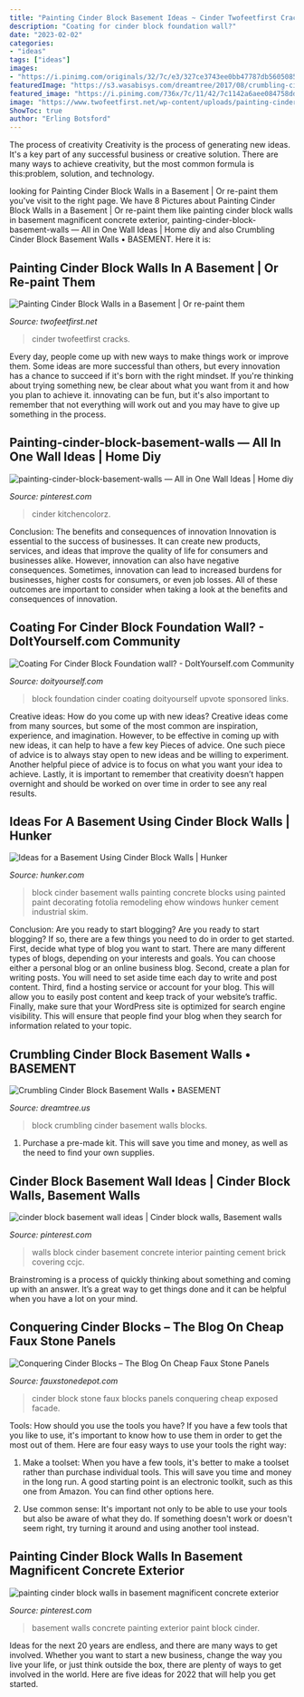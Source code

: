 ```yaml
---
title: "Painting Cinder Block Basement Ideas ~ Cinder Twofeetfirst Cracks"
description: "Coating for cinder block foundation wall?"
date: "2023-02-02"
categories:
- "ideas"
tags: ["ideas"]
images:
- "https://i.pinimg.com/originals/32/7c/e3/327ce3743ee0bb47787db5605085f782.jpg"
featuredImage: "https://s3.wasabisys.com/dreamtree/2017/08/crumbling-cinder-block-basement-wallsconcrete-cinder-blocks-crumbling-home-improvement-stack-exchange-1024x1024.jpg"
featured_image: "https://i.pinimg.com/736x/7c/11/42/7c1142a6aee084758dd7320205491dbd--basement-walls-basement-ideas.jpg"
image: "https://www.twofeetfirst.net/wp-content/uploads/painting-cinder-block-walls-in-basement-1-800x534.jpg"
ShowToc: true
author: "Erling Botsford"
---
```



The process of creativity
Creativity is the process of generating new ideas. It's a key part of any successful business or creative solution. There are many ways to achieve creativity, but the most common formula is this:problem, solution, and technology.

	

		
looking for Painting Cinder Block Walls in a Basement | Or re-paint them you've visit to the right page. We have 8 Pictures about Painting Cinder Block Walls in a Basement | Or re-paint them like painting cinder block walls in basement magnificent concrete exterior, painting-cinder-block-basement-walls — All in One Wall Ideas | Home diy and also Crumbling Cinder Block Basement Walls • BASEMENT. Here it is:
		
    
## Painting Cinder Block Walls In A Basement | Or Re-paint Them

<img loading=lazy src="https://www.twofeetfirst.net/wp-content/uploads/painting-cinder-block-walls-in-basement-1-800x534.jpg" onerror="this.onerror=null;this.src='https://tse1.mm.bing.net/th?id=OIP.nA85V5ehKhJW-05QThXoBgHaE8&amp;pid=15.1';" alt="Painting Cinder Block Walls in a Basement | Or re-paint them">

_Source: twofeetfirst.net_

>cinder twofeetfirst cracks. 

	

Every day, people come up with new ways to make things work or improve them. Some ideas are more successful than others, but every innovation has a chance to succeed if it's born with the right mindset. If you're thinking about trying something new, be clear about what you want from it and how you plan to achieve it. innovating can be fun, but it's also important to remember that not everything will work out and you may have to give up something in the process.

    
## Painting-cinder-block-basement-walls — All In One Wall Ideas | Home Diy

<img loading=lazy src="https://i.pinimg.com/originals/32/7c/e3/327ce3743ee0bb47787db5605085f782.jpg" onerror="this.onerror=null;this.src='https://tse4.mm.bing.net/th?id=OIP.6RUUOgMRdiomoCR-m51B7AHaKP&amp;pid=15.1';" alt="painting-cinder-block-basement-walls — All in One Wall Ideas | Home diy">

_Source: pinterest.com_

>cinder kitchencolorz. 

	

Conclusion: The benefits and consequences of innovation
Innovation is essential to the success of businesses. It can create new products, services, and ideas that improve the quality of life for consumers and businesses alike. However, innovation can also have negative consequences. Sometimes, innovation can lead to increased burdens for businesses, higher costs for consumers, or even job losses. All of these outcomes are important to consider when taking a look at the benefits and consequences of innovation.

    
## Coating For Cinder Block Foundation Wall? - DoItYourself.com Community

<img loading=lazy src="https://www.doityourself.com/forum/attachments/basements-attics-crawl-spaces/33845d1403931010-coating-cinder-block-foundation-wall-untitled.jpg" onerror="this.onerror=null;this.src='https://tse2.mm.bing.net/th?id=OIP.ILEIHwUDxUCWFL295tZsJgHaHO&amp;pid=15.1';" alt="Coating For Cinder Block Foundation wall? - DoItYourself.com Community">

_Source: doityourself.com_

>block foundation cinder coating doityourself upvote sponsored links. 

	

Creative ideas: How do you come up with new ideas?
Creative ideas come from many sources, but some of the most common are inspiration, experience, and imagination. However, to be effective in coming up with new ideas, it can help to have a few key Pieces of advice. One such piece of advice is to always stay open to new ideas and be willing to experiment. Another helpful piece of advice is to focus on what you want your idea to achieve. Lastly, it is important to remember that creativity doesn’t happen overnight and should be worked on over time in order to see any real results.

    
## Ideas For A Basement Using Cinder Block Walls | Hunker

<img loading=lazy src="https://img.hunkercdn.com/640/cppd/41/123/fotolia_8861235_XS.jpg" onerror="this.onerror=null;this.src='https://tse3.mm.bing.net/th?id=OIP.KYCtOip7r-R_1B0y12-L3gHaJ3&amp;pid=15.1';" alt="Ideas for a Basement Using Cinder Block Walls | Hunker">

_Source: hunker.com_

>block cinder basement walls painting concrete blocks using painted paint decorating fotolia remodeling ehow windows hunker cement industrial skim. 

	

Conclusion: Are you ready to start blogging?
Are you ready to start blogging? If so, there are a few things you need to do in order to get started. First, decide what type of blog you want to start. There are many different types of blogs, depending on your interests and goals. You can choose either a personal blog or an online business blog. Second, create a plan for writing posts. You will need to set aside time each day to write and post content. Third, find a hosting service or account for your blog. This will allow you to easily post content and keep track of your website’s traffic. Finally, make sure that your WordPress site is optimized for search engine visibility. This will ensure that people find your blog when they search for information related to your topic.

    
## Crumbling Cinder Block Basement Walls • BASEMENT

<img loading=lazy src="https://s3.wasabisys.com/dreamtree/2017/08/crumbling-cinder-block-basement-wallsconcrete-cinder-blocks-crumbling-home-improvement-stack-exchange-1024x1024.jpg" onerror="this.onerror=null;this.src='https://tse4.mm.bing.net/th?id=OIP.JGEX0bBlfC7MotblfyiSDQHaHa&amp;pid=15.1';" alt="Crumbling Cinder Block Basement Walls • BASEMENT">

_Source: dreamtree.us_

>block crumbling cinder basement walls blocks. 

	

1. Purchase a pre-made kit. This will save you time and money, as well as the need to find your own supplies.

    
## Cinder Block Basement Wall Ideas | Cinder Block Walls, Basement Walls

<img loading=lazy src="https://i.pinimg.com/736x/7c/11/42/7c1142a6aee084758dd7320205491dbd--basement-walls-basement-ideas.jpg" onerror="this.onerror=null;this.src='https://tse4.mm.bing.net/th?id=OIP.9b4UPBx7g-DVuahnfzsv9AHaFn&amp;pid=15.1';" alt="cinder block basement wall ideas | Cinder block walls, Basement walls">

_Source: pinterest.com_

>walls block cinder basement concrete interior painting cement brick covering ccjc. 

	

Brainstroming is a process of quickly thinking about something and coming up with an answer. It’s a great way to get things done and it can be helpful when you have a lot on your mind.

    
## Conquering Cinder Blocks – The Blog On Cheap Faux Stone Panels

<img loading=lazy src="http://www.fauxstonedepot.com/blog/wp-content/uploads/2013/11/Cinder-Block-Facade-After.002.gif" onerror="this.onerror=null;this.src='https://tse1.mm.bing.net/th?id=OIP.cco0m0NiS23fZnb7rJTqngHaFf&amp;pid=15.1';" alt="Conquering Cinder Blocks – The Blog On Cheap Faux Stone Panels">

_Source: fauxstonedepot.com_

>cinder block stone faux blocks panels conquering cheap exposed facade. 

	

Tools: How should you use the tools you have?
If you have a few tools that you like to use, it's important to know how to use them in order to get the most out of them. Here are four easy ways to use your tools the right way:
1) Make a toolset: When you have a few tools, it's better to make a toolset rather than purchase individual tools. This will save you time and money in the long run. A good starting point is an electronic toolkit, such as this one from Amazon. You can find other options here.

2) Use common sense: It's important not only to be able to use your tools but also be aware of what they do. If something doesn't work or doesn't seem right, try turning it around and using another tool instead.

    
## Painting Cinder Block Walls In Basement Magnificent Concrete Exterior

<img loading=lazy src="https://i.pinimg.com/736x/f1/ba/19/f1ba1910856301d14e9af2c8ff517289.jpg" onerror="this.onerror=null;this.src='https://tse1.mm.bing.net/th?id=OIP.2jhRaSdIrhJUuF4mZ7xe1QHaLI&amp;pid=15.1';" alt="painting cinder block walls in basement magnificent concrete exterior">

_Source: pinterest.com_

>basement walls concrete painting exterior paint block cinder. 

	

Ideas for the next 20 years are endless, and there are many ways to get involved. Whether you want to start a new business, change the way you live your life, or just think outside the box, there are plenty of ways to get involved in the world. Here are five ideas for 2022 that will help you get started.

